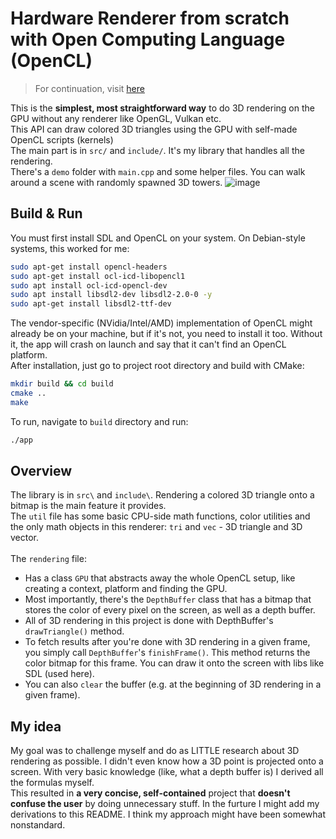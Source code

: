 # Hardware Renderer from scratch with Open Computing Language (OpenCL)
> For continuation, visit [here](https://github.com/Lukasz13866417/HardwareRenderer)

This is the **simplest, most straightforward way** to do 3D rendering on the GPU without any renderer like OpenGL, Vulkan etc. \
This API can draw colored 3D triangles using the GPU with self-made OpenCL scripts (kernels) \
The main part is in ```src/``` and ```include/```. It's my library that handles all the rendering.\
There's a ```demo``` folder with ```main.cpp``` and some helper files. You can walk around a scene with randomly spawned 3D towers.
![image](https://github.com/user-attachments/assets/1e715f8a-d027-4e30-a6a5-72deed56b24a)

## Build & Run
You must first install SDL and OpenCL on your system. On Debian-style systems, this worked for me:
```bash
sudo apt-get install opencl-headers
sudo apt-get install ocl-icd-libopencl1
sudo apt install ocl-icd-opencl-dev
sudo apt install libsdl2-dev libsdl2-2.0-0 -y
sudo apt-get install libsdl2-ttf-dev
```
The vendor-specific (NVidia/Intel/AMD) implementation of OpenCL might already be on your machine, but if it's not, you need to install it too. Without it, the app will crash on launch and say that it can't find an OpenCL platform. <br>
After installation, just go to project root directory and build with CMake:
```bash
mkdir build && cd build
cmake ..
make
```
To run, navigate to ```build``` directory and run:
```bash
./app 
```
## Overview
The library is in ```src\``` and ```include\```. Rendering a colored 3D triangle onto a bitmap is the main feature it provides. <br>The ```util``` file has some basic CPU-side math functions, color utilities and the only math objects in this renderer: ```tri``` and ```vec``` - 3D triangle and 3D vector. <br><br>
The ```rendering``` file:
- Has a class ```GPU``` that abstracts away the whole OpenCL setup, like creating a context, platform and finding the GPU. 
- Most importantly, there's the ```DepthBuffer``` class that has a bitmap that stores the color of every pixel on the screen, as well as a depth buffer. 
- All of 3D rendering in this project is done with DepthBuffer's ```drawTriangle()``` method. 
- To fetch results after you're done with 3D rendering in a given frame, you simply call ```DepthBuffer```'s ```finishFrame()```. This method returns the color bitmap for this frame. You can draw it onto the screen with libs like SDL (used here). 
- You can also ```clear``` the buffer (e.g. at the beginning of 3D rendering in a given frame).
## My idea
My goal was to challenge myself and do as LITTLE research about 3D rendering as possible. I didn't even know how a 3D point is projected onto a screen. With very basic knowledge (like, what a depth buffer is) I derived all the formulas myself. <br>
This resulted in **a very concise, self-contained** project that **doesn't confuse the user** by doing unnecessary stuff. In the furture I might add my derivations to this README. I think my approach might have been somewhat nonstandard. <br><br>
